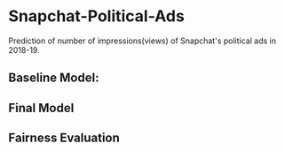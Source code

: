 # Snapchat-Political-Ads

Prediction of number of impressions(views) of Snapchat's political ads in 2018-19.

## Baseline Model:



## Final Model


## Fairness Evaluation
